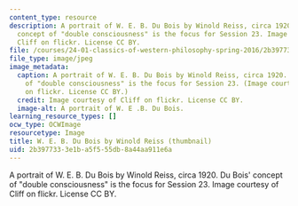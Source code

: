 ```yaml
---
content_type: resource
description: A portrait of W. E. B. Du Bois by Winold Reiss, circa 1920. Du Bois'
  concept of "double consciousness" is the focus for Session 23. Image courtesy of
  Cliff on flickr. License CC BY.
file: /courses/24-01-classics-of-western-philosophy-spring-2016/2b3977333e1ba5f555db8a44aa911e6a_24-01s16-th.jpg
file_type: image/jpeg
image_metadata:
  caption: A portrait of W. E. B. Du Bois by Winold Reiss, circa 1920. Du Bois' concept
    of "double consciousness" is the focus for Session 23. (Image courtesy of [Cliff](https://flic.kr/p/5A66Vi)
    on flickr. License CC BY.)
  credit: Image courtesy of Cliff on flickr. License CC BY.
  image-alt: A portrait of W. E .B. Du Bois.
learning_resource_types: []
ocw_type: OCWImage
resourcetype: Image
title: W. E. B. Du Bois by Winold Reiss (thumbnail)
uid: 2b397733-3e1b-a5f5-55db-8a44aa911e6a
---
```

A portrait of W. E. B. Du Bois by Winold Reiss, circa 1920. Du Bois' concept of "double consciousness" is the focus for Session 23. Image courtesy of Cliff on flickr. License CC BY.

